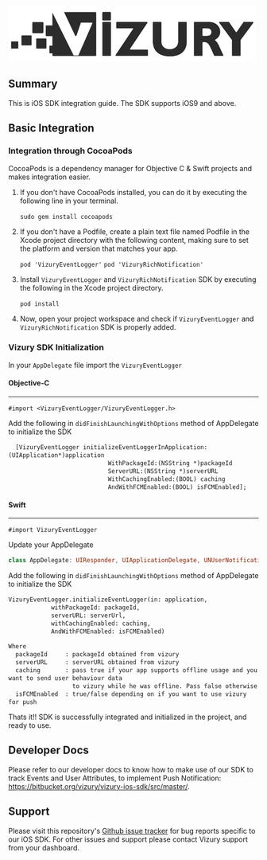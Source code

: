 ![Vizury Logo](resources/VizuryLogo.png)

## Summary
 This is iOS SDK integration guide. The SDK supports iOS9 and above.

## Basic Integration

### Integration through CocoaPods
CocoaPods is a dependency manager for Objective C & Swift projects and makes integration easier.

1. If you don't have CocoaPods installed, you can do it by executing the following line in your terminal.

    ```sudo gem install cocoapods```
    
2. If you don't have a Podfile, create a plain text file named Podfile in the Xcode project directory with the following content, making sure to set the platform and version that matches your app.

    ```pod 'VizuryEventLogger'```
    ```pod 'VizuryRichNotification'```
    
3. Install `VizuryEventLogger` and `VizuryRichNotification` SDK by executing the following in the Xcode project directory.

    ```pod install```
    
4. Now, open your project workspace and check if `VizuryEventLogger` and `VizuryRichNotification` SDK is properly added.

### Vizury SDK Initialization

  In your `AppDelegate` file import the `VizuryEventLogger`

#### Objective-C
----  
 ```objc
 #import <VizuryEventLogger/VizuryEventLogger.h>
 ```
 
 Add the following in `didFinishLaunchingWithOptions` method of AppDelegate to initialize the SDK
 
```objc
  [VizuryEventLogger initializeEventLoggerInApplication:(UIApplication*)application
                            WithPackageId:(NSString *)packageId
                            ServerURL:(NSString *)serverURL
                            WithCachingEnabled:(BOOL) caching
                            AndWithFCMEnabled:(BOOL) isFCMEnabled];
```

#### Swift
---- 
 ```objc
 #import VizuryEventLogger
 ```
 
 Update your AppDelegate 
 
 ```swift
 class AppDelegate: UIResponder, UIApplicationDelegate, UNUserNotificationCenterDelegate
 ```
 
 Add the following in `didFinishLaunchingWithOptions` method of AppDelegate to initialize the SDK
 
```objc
VizuryEventLogger.initializeEventLogger(in: application,
			withPackageId: packageId, 
			serverURL: serverUrl,
			withCachingEnabled: caching, 
			AndWithFCMEnabled: isFCMEnabled)
```

```
Where 
  packageId     : packageId obtained from vizury
  serverURL     : serverURL obtained from vizury
  caching       : pass true if your app supports offline usage and you want to send user behaviour data 
                  to vizury while he was offline. Pass false otherwise
  isFCMEnabled  : true/false depending on if you want to use vizury for push
``` 
 
Thats it!! SDK is successfully integrated and initialized in the project, and ready to use.

## Developer Docs
Please refer to our developer docs to know how to make use of our SDK to track Events and User Attributes, to implement Push Notification: https://bitbucket.org/vizury/vizury-ios-sdk/src/master/.

## Support
Please visit this repository's [Github issue tracker](https://github.com/ayon-affle/vizury-ios-sdk/issues) for bug reports specific to our iOS SDK.
For other issues and support please contact Vizury support from your dashboard.

